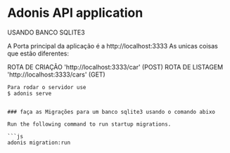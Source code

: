# Adonis API application

USANDO BANCO SQLITE3

A Porta principal da aplicação é a http://localhost:3333
As unicas coisas que estão diferentes:

ROTA DE CRIAÇÃO 'http://localhost:3333/car' (POST)
ROTA DE LISTAGEM 'http://localhost:3333/cars' (GET)
```
Para rodar o servidor use
$ adonis serve


### faça as Migrações para um banco sqlite3 usando o comando abixo

Run the following command to run startup migrations.

```js
adonis migration:run
```
